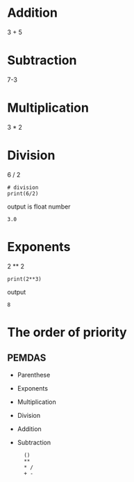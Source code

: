 # Addition
3 + 5

# Subtraction
7-3

# Multiplication
3 * 2

# Division
6 / 2

    # division
    print(6/2)

output is float number

    3.0

# Exponents
2 ** 2

    print(2**3)
    
output

    8
    
# The order of priority
## PEMDAS
- Parenthese 
- Exponents 
- Multiplication 
- Division 
- Addition 
- Subtraction 

        ()
        **
        * /
        + -
        


